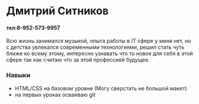 # Дмитрий Ситников 
#### тел:8-952-573-9957

Всю жизнь занимался музыкой, опыта работы в IT сфере у меня нет, но с детства увлекался современными технологиями, решил стать чуть ближе ко всему этому, интересно узнавать что то новое для себя в этой сфере так как считаю что за этой профессией будущее.

### Навыки
   * HTML/CSS на базовом уровне (Могу сверстать не большой макет)
   * на первых уроках осваиваю git

